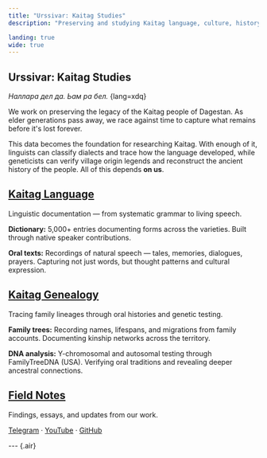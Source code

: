 ```yaml
---
title: "Urssivar: Kaitag Studies"
description: "Preserving and studying Kaitag language, culture, history, and people."

landing: true
wide: true
---
```


<script setup lang="ts">
import Stamp from "@/components/Stamp.vue";
import VillageMap from "@/components/VillageMap.vue";
import PostCard from "@/components/PostCard.vue";
import { data as notes } from './notes/notes.data';
</script>

<article>

# Urssivar: Kaitag Studies

_Наллара дел да. Ьам ра бел._ {lang=xdq}

We work on preserving the legacy of the Kaitag people of Dagestan. As elder generations pass away, we race against time to capture what remains before it's lost forever.

</article>

<VillageMap />

<article>

This data becomes the foundation for researching Kaitag. With enough of it, linguists can classify dialects and trace how the language developed, while geneticists can verify village origin legends and reconstruct the ancient history of the people. All of this depends **on us**.

## [Kaitag Language](./language/)

Linguistic documentation — from systematic grammar to living speech.

**Dictionary:** 5,000+ entries documenting forms across the varieties. Built through native speaker contributions.

**Oral texts:** Recordings of natural speech — tales, memories, dialogues, prayers. Capturing not just words, but thought patterns and cultural expression.

## [Kaitag Genealogy](./genealogy/)

Tracing family lineages through oral histories and genetic testing.

**Family trees:** Recording names, lifespans, and migrations from family accounts. Documenting kinship networks across the territory.

**DNA analysis:** Y-chromosomal and autosomal testing through FamilyTreeDNA (USA). Verifying oral traditions and revealing deeper ancestral connections.

</article>

<Stamp />

<article>

## [Field Notes](./notes/)

Findings, essays, and updates from our work.

[Telegram](https://t.me/urssivar) · [YouTube](https://youtube.com/@urssivar) ·
[GitHub](https://github.com/urssivar)

--- {.air}

<PostCard v-for="n in notes.slice(0, 3)" :key="n.url" :page="n"/>

</article>

